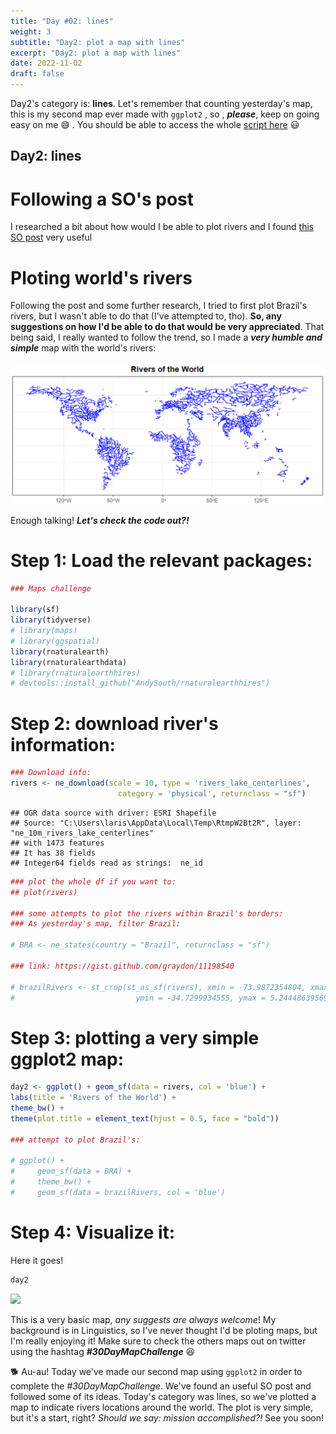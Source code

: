 ```yaml
---
title: "Day #02: lines"
weight: 3
subtitle: "Day2: plot a map with lines"
excerpt: "Day2: plot a map with lines"
date: 2022-11-02
draft: false
---
```


Day2's category is: **lines**. Let's remember that counting yesterday's map, this is my second map ever made with `ggplot2` , so , ***please***, keep on going easy on me 😅 . You should be able to access the whole [script here][1] 😃

## Day2: lines

# Following a SO's post

I researched a bit about how would I be able to plot rivers and I found [this SO post](https://stackoverflow.com/questions/66934312/adding-rivers-to-a-map-with-rnaturalearth) very useful

# Ploting world's rivers

Following the post and some further research, I tried to first plot Brazil's rivers, but I wasn't able to do that (I've attempted to, tho). **So, any suggestions on how I'd be able to do that would be very appreciated**. That being said, I really wanted to follow the trend, so I made a ***very humble and simple*** map with the world's rivers:

<center>

![](images/paste-EEC42DC1.png)

</center>

Enough talking! ***Let's check the code out?!***

# Step 1: Load the relevant packages:


```r
### Maps challenge 

library(sf)
library(tidyverse)
# library(maps)
# library(ggspatial)
library(rnaturalearth)
library(rnaturalearthdata)
# library(rnaturalearthhires)
# devtools::install_github("AndySouth/rnaturalearthhires")
```

# Step 2: download river's information:


```r
### Download info:
rivers <- ne_download(scale = 10, type = 'rivers_lake_centerlines', 
                        category = 'physical', returnclass = "sf")
```

```
## OGR data source with driver: ESRI Shapefile 
## Source: "C:\Users\laris\AppData\Local\Temp\RtmpW2Bt2R", layer: "ne_10m_rivers_lake_centerlines"
## with 1473 features
## It has 38 fields
## Integer64 fields read as strings:  ne_id
```

```r
### plot the whole df if you want to: 
## plot(rivers)

### some attempts to plot the rivers within Brazil's borders:
### As yesterday's map, filter Brazil: 

# BRA <- ne_states(country = "Brazil", returnclass = "sf")

### link: https://gist.github.com/graydon/11198540

# brazilRivers <- st_crop(st_as_sf(rivers), xmin = -73.9872354804, xmax = -33.7683777809,
#                           ymin = -34.7299934555, ymax = 5.24448639569)
```

# Step 3: plotting a very simple ggplot2 map:


```r
day2 <- ggplot() + geom_sf(data = rivers, col = 'blue') +
labs(title = 'Rivers of the World') + 
theme_bw() + 
theme(plot.title = element_text(hjust = 0.5, face = "bold"))

### attempt to plot Brazil's:

# ggplot() + 
#     geom_sf(data = BRA) +
#     theme_bw() + 
#     geom_sf(data = brazilRivers, col = 'blue')
```

# Step 4: Visualize it:

Here it goes!


```r
day2
```

<img src="{{< blogdown/postref >}}index_files/figure-html/unnamed-chunk-4-1.png" width="672" />

This is a very basic map, *any suggests are always welcome*! My background is in Linguistics, so I've never thought I'd be ploting maps, but I'm really enjoying it! Make sure to check the others maps out on twitter using the hashtag ***#30DayMapChallenge*** 😆

🐕 Au-au! Today we've made our second map using `ggplot2` in order to complete the *#30DayMapChallenge*. We've found an useful SO post and followed some of its ideas. Today's category was lines, so we've plotted a map to indicate rivers locations around the world. The plot is very simple, but it's a start, right? *Should we say: mission accomplished?!* See you soon!

[1]: https://github.com/Larissa-Cury/blogScripts.git
